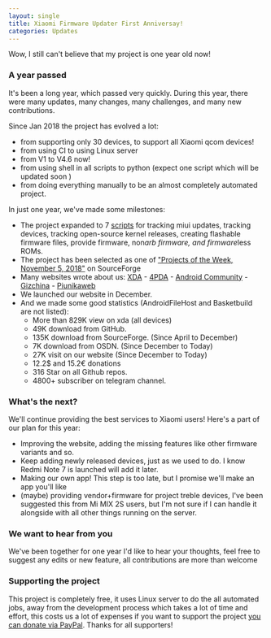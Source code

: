 ```yaml
---
layout: single
title: Xiaomi Firmware Updater First Anniversay!
categories: Updates
---
```


Wow, I still can't believe that my project is one year old now!

###  A year passed
 
It's been a long year, which passed very quickly. During this year, there were many updates, many changes, many challenges, and many new contributions.

Since Jan 2018 the project has evolved a lot:
* from supporting only 30 devices, to support all Xiaomi qcom devices!
* from using CI to using Linux server
* from V1 to V4.6 now!
* from using shell in all scripts to python (expect one script which will be updated soon )
* from doing everything manually to be an almost completely automated project.

In just one year, we've made some milestones:
* The project expanded to 7 [scripts](https://github.com/XiaomiFirmwareUpdater) for tracking miui updates, tracking devices, tracking open-source kernel releases, creating flashable firmware files, provide firmware, non*arb firmware, and firmware*less ROMs.
* The project has been selected as one of ["Projects of the Week, November 5, 2018"](https://sourceforge.net/blog/projects-week-november-5-2018/) on SourceForge
* Many websites wrote about us: [XDA](https://www.xda-developers.com/xiaomi-firmware-updater-tool-miui-roms/) - [4PDA](https://4pda.ru/2018/01/31/349457/) - [Android Community](https://androidcommunity.com/xiaomi-firmware-updater-provides-updated-firmware-for-most-xiaomi-devices-20180130/) - [Gizchina](https://en.gizchina.it/2018/01/xiaomi-firmware-updater-help-custom-rom/) - [Piunikaweb](https://piunikaweb.com/2019/01/16/xiaomi-user-waiting-for-updates-this-new-site-will-help/)
* We launched our website in December.
* And we made some good statistics (AndroidFileHost and Basketbuild are not listed):
  * More than 829K view on xda (all devices)
  * 49K download from GitHub.
  * 135K download from SourceForge. (Since April to December)
  * 7K download from OSDN. (Since December to Today)
  * 27K visit on our website (Since December to Today)
  * 12.2$ and 15.2€ donations
  * 316 Star on all Github repos.
  * 4800+ subscriber on telegram channel.

### What's the next?

We'll continue providing the best services to Xiaomi users! Here's a part of our plan for this year:
* Improving the website, adding the missing features like other firmware variants and so.
* Keep adding newly released devices, just as we used to do. I know Redmi Note 7 is launched will add it later.
* Making our own app! This step is too late, but I promise we'll make an app you'll like
* (maybe) providing vendor+firmware for project treble devices, I've been suggested this from Mi MIX 2S users, but I'm not sure if I can handle it alongside with all other things running on the server.

### We want to hear from you

We've been together for one year I'd like to hear your thoughts, feel free to suggest any edits or new feature, all contributions are more than welcome

### Supporting the project

This project is completely free, it uses Linux server to do the all automated jobs, away from the development process which takes a lot of time and effort, this costs us a lot of expenses if you want to support the project [you can donate via PayPal](https://paypal.me/yshalsager).
Thanks for all supporters!
